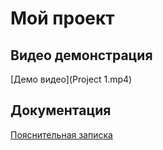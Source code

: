 # Мой проект

## Видео демонстрация
[Демо видео](Project 1.mp4)

## Документация
[Пояснительная записка](ПЗ_АИС.pdf)
